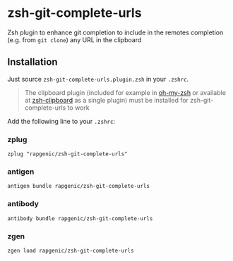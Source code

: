 # zsh-git-complete-urls
Zsh plugin to enhance git completion to include in the remotes completion (e.g. from `git clone`) any URL in the clipboard

## Installation

Just source `zsh-git-complete-urls.plugin.zsh` in your `.zshrc`.

> The clipboard plugin (included for example in [oh-my-zsh](https://github.com/robbyrussell/oh-my-zsh) or available at [zsh-clipboard](https://github.com/twang817/zsh-clipboard) as a single plugin) must be installed for zsh-git-complete-urls to work

Add the following line to your `.zshrc`:

### zplug

```console
zplug "rapgenic/zsh-git-complete-urls"
```

### antigen

```console
antigen bundle rapgenic/zsh-git-complete-urls
```

### antibody

```console
antibody bundle rapgenic/zsh-git-complete-urls
```

### zgen

```console
zgen load rapgenic/zsh-git-complete-urls
```

